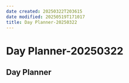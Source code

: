 ```yaml
---
date created: 20250322T203615
date modified: 20250519T171017
title: Day Planner-20250322
---
```


# Day Planner-20250322

## Day Planner
